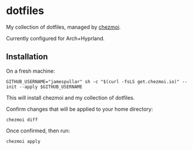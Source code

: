 # dotfiles

My collection of dotfiles, managed by [chezmoi](https://www.chezmoi.io/).

Currently configured for Arch+Hyprland.

## Installation

On a fresh machine:
```
GITHUB_USERNAME="jamespullar" sh -c "$(curl -fsLS get.chezmoi.io)" -- init --apply $GITHUB_USERNAME
```
This will install chezmoi and my collection of dotfiles.

Confirm changes that will be applied to your home directory:
```
chezmoi diff
```

Once confirmed, then run:
```
chezmoi apply
```
